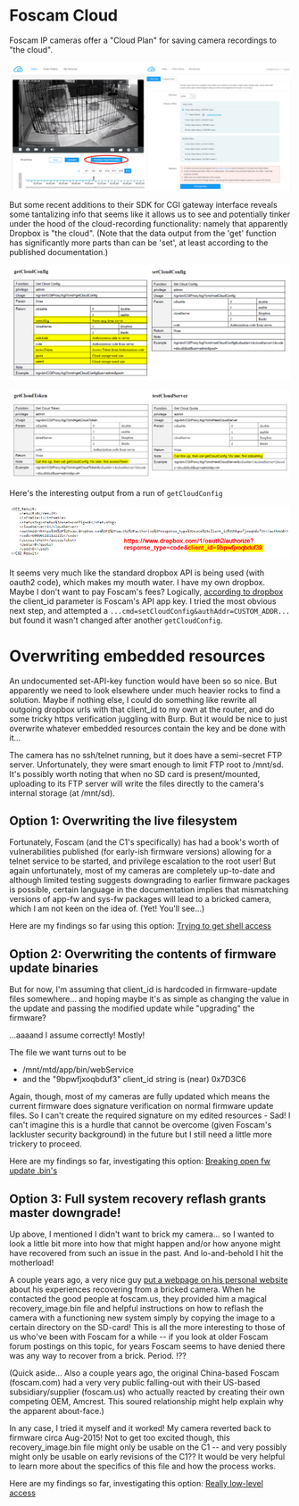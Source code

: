 # Foscam Cloud

Foscam IP cameras offer a "Cloud Plan" for saving camera recordings to "the cloud". 

![cloud recording plan interface](cloud-recording-plan.png)	


But some recent additions to their SDK for CGI gateway interface reveals some tantalizing info that seems like it allows us to see and potentially tinker under the hood of the cloud-recording functionality: namely that apparently Dropbox is "the cloud". (Note that the data output from the 'get' function has significantly more parts than can be 'set', at least according to the published documentation.)

![cloud verbs from cgi sdk](cgi-cloud-configs.png)	

![other cloud verbs from cgi sdk](cgi-cloud-other.png)


Here's the interesting output from a run of `getCloudConfig` 

![actual output from getconfig](example-getconfig.png)	


It seems very much like the standard dropbox API is being used (with oauth2 code), which makes my mouth water. I have my own dropbox. Maybe I don't want to pay Foscam's fees?  Logically, [according to dropbox](https://blogs.dropbox.com/developers/2013/07/using-oauth-2-0-with-the-core-api/) the client_id parameter is Foscam's API app key. I tried the most obvious next step, and attempted a `...cmd=setCloudConfig&authAddr=CUSTOM_ADDR...` but found it wasn't changed after another `getCloudConfig`.


# Overwriting embedded resources

An undocumented set-API-key function would have been so so nice. But apparently we need to look elsewhere under much heavier rocks to find a solution. Maybe if nothing else, I could do something like rewrite all outgoing dropbox urls with that client_id to my own at the router, and do some tricky https verification juggling with Burp. But it would be nice to just overwrite whatever embedded resources contain the key and be done with it...

The camera has no ssh/telnet running, but it does have a semi-secret FTP server. Unfortunately, they were smart enough to limit FTP root to /mnt/sd. It's possibly worth noting that when no SD card is present/mounted, uploading to its FTP server will write the files directly to the camera's internal storage (at /mnt/sd). 

## Option 1: Overwriting the live filesystem

Fortunately, Foscam (and the C1's specifically) has had a book's worth of vulnerabilities published (for early-ish firmware versions) allowing for a telnet service to be started, and privilege escalation to the root user! But again unfortunately, most of my cameras are completely up-to-date and although limited testing suggests downgrading to earlier firmware packages is possible, certain language in the documentation implies that mismatching versions of app-fw and sys-fw packages will lead to a bricked camera, which I am not keen on the idea of.  (Yet!  You'll see...)

Here are my findings so far using this option: [Trying to get shell access](telnet_access.md)

## Option 2: Overwriting the contents of firmware update binaries

But for now, I'm assuming that client_id is hardcoded in firmware-update files somewhere... and hoping maybe it's as simple as changing the value in the update and passing the modified update while "upgrading" the firmware?  

...aaaand I assume correctly! Mostly!

The file we want turns out to be
 * /mnt/mtd/app/bin/webService
 * and the "9bpwfjxoqbduf3" client_id string is (near) 0x7D3C6

Again, though, most of my cameras are fully updated which means the current firmware does signature verification on normal firmware update files. So I can't create the required signature on my edited resources - Sad! I can't imagine this is a hurdle that cannot be overcome (given Foscam's lackluster security background) in the future but I still need a little more trickery to proceed.

Here are my findings so far, investigating this option: [Breaking open fw update .bin's](cracking-fwupdates.md)

## Option 3: Full system recovery reflash grants master downgrade! 

Up above, I mentioned I didn't want to brick my camera... so I wanted to look a little bit more into how that might happen and/or how anyone might have recovered from such an issue in the past. And lo-and-behold I hit the motherload! 

A couple years ago, a very nice guy [put a webpage on his personal website](https://arielbarreiro.com.ar/en/recovering-bricked-foscam-c1-ip-camera) about his experiences recovering from a bricked camera. When he contacted the good people at foscam.us, they provided him a magical recovery_image.bin file and helpful instructions on how to reflash the camera with a functioning new system simply by copying the image to a certain directory on the SD-card! This is all the more interesting to those of us who've been with Foscam for a while -- if you look at older Foscam forum postings on this topic, for years Foscam seems to have denied there was any way to recover from a brick. Period. !??

(Quick aside... Also a couple years ago, the original China-based Foscam (foscam.com) had a very very public falling-out with their US-based subsidiary/supplier (foscam.us) who actually reacted by creating their own competing OEM, Amcrest.  This soured relationship might help explain why the apparent about-face.)

In any case, I tried it myself and it worked! My camera reverted back to firmware circa Aug-2015! Not to get too excited though, this recovery_image.bin file might only be usable on the C1 -- and very possibly might only be usable on early revisions of the C1?? It would be very helpful to learn more about the specifics of this file and how the process works.

Here are my findings so far, investigating this option: [Really low-level access](recovery-downgrade.md)
